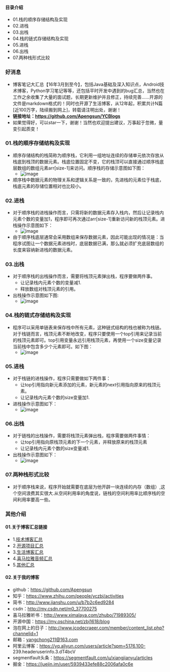 #### 目录介绍
- 01.栈的顺序存储结构及实现
- 02.进栈
- 03.出栈
- 04.栈的链式存储结构及实现
- 05.进栈
- 06.出栈
- 07.两种栈形式比较




### 好消息
- 博客笔记大汇总【16年3月到至今】，包括Java基础及深入知识点，Android技术博客，Python学习笔记等等，还包括平时开发中遇到的bug汇总，当然也在工作之余收集了大量的面试题，长期更新维护并且修正，持续完善……开源的文件是markdown格式的！同时也开源了生活博客，从12年起，积累共计N篇[近100万字，陆续搬到网上]，转载请注明出处，谢谢！
- **链接地址：https://github.com/Apengsun/YCBlogs**
- 如果觉得好，可以star一下，谢谢！当然也欢迎提出建议，万事起于忽微，量变引起质变！



### 01.栈的顺序存储结构及实现
- 顺序存储结构的栈简称为顺序栈，它利用一组地址连续的存储单元依次存放从栈底到栈顶的数据元素。栈底位置固定不变，它的栈顶可以直接通过顺序栈底层数组的数组元素arr[size-1]来访问。顺序栈的存储示意图如下图：
    - ![image](https://upload-images.jianshu.io/upload_images/4432347-b220be6d79747686.png?imageMogr2/auto-orient/strip%7CimageView2/2/w/1240)
- 顺序栈中数据元素的物理关系和逻辑关系是一致的，先进栈的元素位于栈底，栈底元素的存储位置相对也比较小。



### 02.进栈
- 对于顺序栈的进栈操作而言，只需将新的数据元素存入栈内，然后让记录栈内元素个数的变量加1，程序即可再次通过arr[size-1]重新访问新的栈顶元素。进栈操作示意图如下：
    - ![image](https://upload-images.jianshu.io/upload_images/4432347-a95f6e61c3d09c5d.png?imageMogr2/auto-orient/strip%7CimageView2/2/w/1240)
- 由于顺序栈底层通常会采用数组来保存数据元素，因此可能出现的情况是：当程序试图让一个数据元素进栈时，底层数据已满，那么就必须扩充底层数组的长度来容纳新进栈的数据元素。



### 03.出栈
- 对于顺序栈的出栈操作而言，需要将栈顶元素弹出栈，程序要做两件事。
    - 让记录栈内元素个数的变量减1.
    - 释放数组对栈顶元素的引用。
- 出栈操作示意图如下图:
    - ![image](https://upload-images.jianshu.io/upload_images/4432347-f240fd4e40b41cc0.png?imageMogr2/auto-orient/strip%7CimageView2/2/w/1240)



### 04.栈的链式存储结构及实现
- 程序可以采用单链表来保存栈中所有元素，这种链式结构的栈也被称为栈链。对于栈链而言，栈顶元素不断地改变，程序只要使用一个top引用来记录当前的栈顶元素即可。top引用变量永远引用栈顶元素，再使用一个size变量记录当前栈中包含多少个元素即可。如下图：
    - ![image](https://upload-images.jianshu.io/upload_images/4432347-8e13255b6a899b42.png?imageMogr2/auto-orient/strip%7CimageView2/2/w/1240)


### 05.进栈
- 对于栈链的进栈操作，程序只需要做如下两件事：
    - 让top引用指向新元素添加的元素，新元素的next引用指向原来的栈顶元素。
    - 让记录栈内元素个数的size变量加1.
- 进栈操作示意图如下：
    - ![image](https://upload-images.jianshu.io/upload_images/4432347-08661c5460309cee.png?imageMogr2/auto-orient/strip%7CimageView2/2/w/1240)


### 06.出栈
- 对于链栈的出栈操作，需要将栈顶元素弹出栈，程序需要做两件事情：
    - 让top引用指向原栈顶元素的下一个元素，并释放原来的栈顶元素
    - 让记录栈内元素个数的size变量减1.
- 出栈操作示意图如下：
    - ![image](https://upload-images.jianshu.io/upload_images/4432347-4a86d84ff55b6584.png?imageMogr2/auto-orient/strip%7CimageView2/2/w/1240)


### 07.两种栈形式比较
- 对于顺序栈来说，程序开始就需要在底层为他开辟一块连续的内存（数组）,这个空间浪费其实很大.从空间利用率的角度说，链栈的空间利用率比顺序栈的空间利用率要高一些。




### 其他介绍
#### 01.关于博客汇总链接
- 1.[技术博客汇总](https://www.jianshu.com/p/614cb839182c)
- 2.[开源项目汇总](https://blog.csdn.net/m0_37700275/article/details/80863574)
- 3.[生活博客汇总](https://blog.csdn.net/m0_37700275/article/details/79832978)
- 4.[喜马拉雅音频汇总](https://www.jianshu.com/p/f665de16d1eb)
- 5.[其他汇总](https://www.jianshu.com/p/53017c3fc75d)



#### 02.关于我的博客
- github：https://github.com/Apengsun
- 知乎：https://www.zhihu.com/people/yczbj/activities
- 简书：http://www.jianshu.com/u/b7b2c6ed9284
- csdn：http://my.csdn.net/m0_37700275
- 喜马拉雅听书：http://www.ximalaya.com/zhubo/71989305/
- 开源中国：https://my.oschina.net/zbj1618/blog
- 泡在网上的日子：http://www.jcodecraeer.com/member/content_list.php?channelid=1
- 邮箱：yangchong211@163.com
- 阿里云博客：https://yq.aliyun.com/users/article?spm=5176.100- 239.headeruserinfo.3.dT4bcV
- segmentfault头条：https://segmentfault.com/u/xiangjianyu/articles
- 掘金：https://juejin.im/user/5939433efe88c2006afa0c6e






